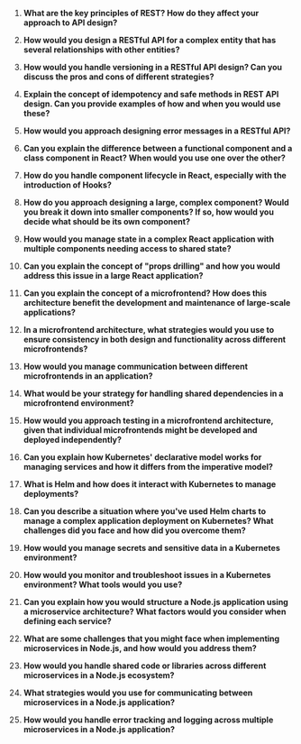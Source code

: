1. **What are the key principles of REST? How do they affect your approach to API design?**

1. **How would you design a RESTful API for a complex entity that has several relationships with other entities?**

1. **How would you handle versioning in a RESTful API design? Can you discuss the pros and cons of different strategies?**

1. **Explain the concept of idempotency and safe methods in REST API design. Can you provide examples of how and when you would use these?**

1. **How would you approach designing error messages in a RESTful API?**

1. **Can you explain the difference between a functional component and a class component in React? When would you use one over the other?**

1. **How do you handle component lifecycle in React, especially with the introduction of Hooks?**

1. **How do you approach designing a large, complex component? Would you break it down into smaller components? If so, how would you decide what should be its own component?**

1. **How would you manage state in a complex React application with multiple components needing access to shared state?**

1. **Can you explain the concept of "props drilling" and how you would address this issue in a large React application?**

1. **Can you explain the concept of a microfrontend? How does this architecture benefit the development and maintenance of large-scale applications?**

1. **In a microfrontend architecture, what strategies would you use to ensure consistency in both design and functionality across different microfrontends?**

1. **How would you manage communication between different microfrontends in an application?**

1. **What would be your strategy for handling shared dependencies in a microfrontend environment?**

1. **How would you approach testing in a microfrontend architecture, given that individual microfrontends might be developed and deployed independently?**

1. **Can you explain how Kubernetes' declarative model works for managing services and how it differs from the imperative model?**

1. **What is Helm and how does it interact with Kubernetes to manage deployments?**

1. **Can you describe a situation where you've used Helm charts to manage a complex application deployment on Kubernetes? What challenges did you face and how did you overcome them?**

1. **How would you manage secrets and sensitive data in a Kubernetes environment?**

1. **How would you monitor and troubleshoot issues in a Kubernetes environment? What tools would you use?**

1. **Can you explain how you would structure a Node.js application using a microservice architecture? What factors would you consider when defining each service?**

1. **What are some challenges that you might face when implementing microservices in Node.js, and how would you address them?**

1. **How would you handle shared code or libraries across different microservices in a Node.js ecosystem?**

1. **What strategies would you use for communicating between microservices in a Node.js application?**

1. **How would you handle error tracking and logging across multiple microservices in a Node.js application?**


